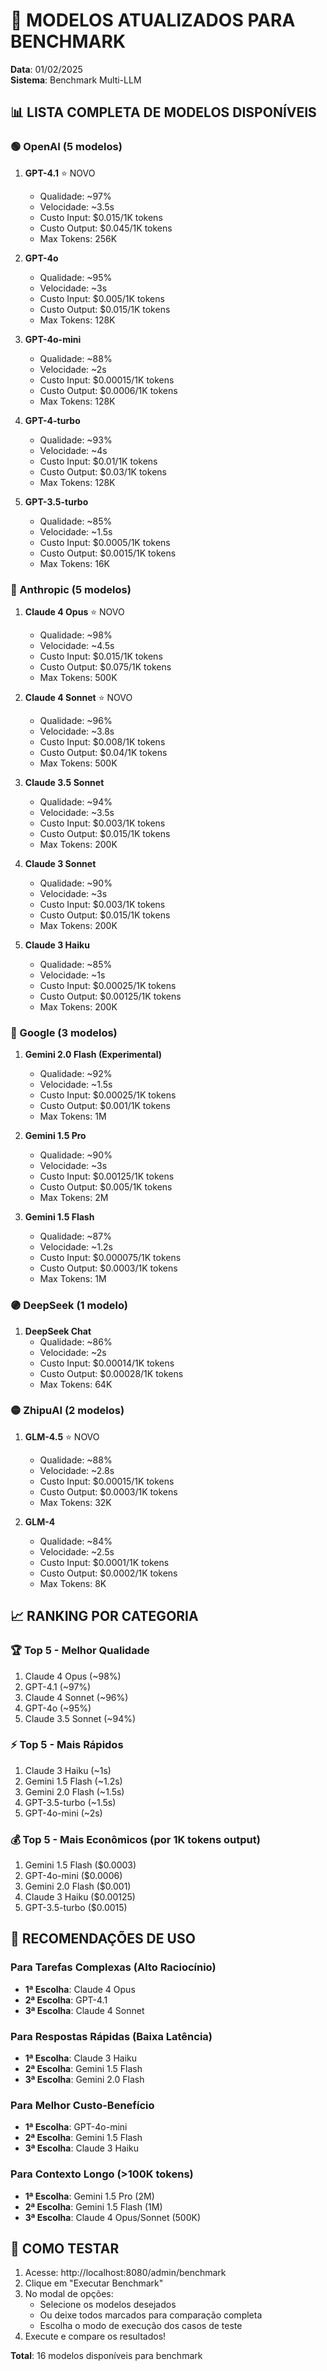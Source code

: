 # 🚀 MODELOS ATUALIZADOS PARA BENCHMARK

**Data**: 01/02/2025  
**Sistema**: Benchmark Multi-LLM

## 📊 LISTA COMPLETA DE MODELOS DISPONÍVEIS

### 🟢 OpenAI (5 modelos)
1. **GPT-4.1** ⭐ NOVO
   - Qualidade: ~97%
   - Velocidade: ~3.5s
   - Custo Input: $0.015/1K tokens
   - Custo Output: $0.045/1K tokens
   - Max Tokens: 256K

2. **GPT-4o**
   - Qualidade: ~95%
   - Velocidade: ~3s
   - Custo Input: $0.005/1K tokens
   - Custo Output: $0.015/1K tokens
   - Max Tokens: 128K

3. **GPT-4o-mini**
   - Qualidade: ~88%
   - Velocidade: ~2s
   - Custo Input: $0.00015/1K tokens
   - Custo Output: $0.0006/1K tokens
   - Max Tokens: 128K

4. **GPT-4-turbo**
   - Qualidade: ~93%
   - Velocidade: ~4s
   - Custo Input: $0.01/1K tokens
   - Custo Output: $0.03/1K tokens
   - Max Tokens: 128K

5. **GPT-3.5-turbo**
   - Qualidade: ~85%
   - Velocidade: ~1.5s
   - Custo Input: $0.0005/1K tokens
   - Custo Output: $0.0015/1K tokens
   - Max Tokens: 16K

### 🔵 Anthropic (5 modelos)
1. **Claude 4 Opus** ⭐ NOVO
   - Qualidade: ~98%
   - Velocidade: ~4.5s
   - Custo Input: $0.015/1K tokens
   - Custo Output: $0.075/1K tokens
   - Max Tokens: 500K

2. **Claude 4 Sonnet** ⭐ NOVO
   - Qualidade: ~96%
   - Velocidade: ~3.8s
   - Custo Input: $0.008/1K tokens
   - Custo Output: $0.04/1K tokens
   - Max Tokens: 500K

3. **Claude 3.5 Sonnet**
   - Qualidade: ~94%
   - Velocidade: ~3.5s
   - Custo Input: $0.003/1K tokens
   - Custo Output: $0.015/1K tokens
   - Max Tokens: 200K

4. **Claude 3 Sonnet**
   - Qualidade: ~90%
   - Velocidade: ~3s
   - Custo Input: $0.003/1K tokens
   - Custo Output: $0.015/1K tokens
   - Max Tokens: 200K

5. **Claude 3 Haiku**
   - Qualidade: ~85%
   - Velocidade: ~1s
   - Custo Input: $0.00025/1K tokens
   - Custo Output: $0.00125/1K tokens
   - Max Tokens: 200K

### 🔴 Google (3 modelos)
1. **Gemini 2.0 Flash (Experimental)**
   - Qualidade: ~92%
   - Velocidade: ~1.5s
   - Custo Input: $0.00025/1K tokens
   - Custo Output: $0.001/1K tokens
   - Max Tokens: 1M

2. **Gemini 1.5 Pro**
   - Qualidade: ~90%
   - Velocidade: ~3s
   - Custo Input: $0.00125/1K tokens
   - Custo Output: $0.005/1K tokens
   - Max Tokens: 2M

3. **Gemini 1.5 Flash**
   - Qualidade: ~87%
   - Velocidade: ~1.2s
   - Custo Input: $0.000075/1K tokens
   - Custo Output: $0.0003/1K tokens
   - Max Tokens: 1M

### 🟣 DeepSeek (1 modelo)
1. **DeepSeek Chat**
   - Qualidade: ~86%
   - Velocidade: ~2s
   - Custo Input: $0.00014/1K tokens
   - Custo Output: $0.00028/1K tokens
   - Max Tokens: 64K

### 🟡 ZhipuAI (2 modelos)
1. **GLM-4.5** ⭐ NOVO
   - Qualidade: ~88%
   - Velocidade: ~2.8s
   - Custo Input: $0.00015/1K tokens
   - Custo Output: $0.0003/1K tokens
   - Max Tokens: 32K

2. **GLM-4**
   - Qualidade: ~84%
   - Velocidade: ~2.5s
   - Custo Input: $0.0001/1K tokens
   - Custo Output: $0.0002/1K tokens
   - Max Tokens: 8K

## 📈 RANKING POR CATEGORIA

### 🏆 Top 5 - Melhor Qualidade
1. Claude 4 Opus (~98%)
2. GPT-4.1 (~97%)
3. Claude 4 Sonnet (~96%)
4. GPT-4o (~95%)
5. Claude 3.5 Sonnet (~94%)

### ⚡ Top 5 - Mais Rápidos
1. Claude 3 Haiku (~1s)
2. Gemini 1.5 Flash (~1.2s)
3. Gemini 2.0 Flash (~1.5s)
4. GPT-3.5-turbo (~1.5s)
5. GPT-4o-mini (~2s)

### 💰 Top 5 - Mais Econômicos (por 1K tokens output)
1. Gemini 1.5 Flash ($0.0003)
2. GPT-4o-mini ($0.0006)
3. Gemini 2.0 Flash ($0.001)
4. Claude 3 Haiku ($0.00125)
5. GPT-3.5-turbo ($0.0015)

## 🎯 RECOMENDAÇÕES DE USO

### Para Tarefas Complexas (Alto Raciocínio)
- **1ª Escolha**: Claude 4 Opus
- **2ª Escolha**: GPT-4.1
- **3ª Escolha**: Claude 4 Sonnet

### Para Respostas Rápidas (Baixa Latência)
- **1ª Escolha**: Claude 3 Haiku
- **2ª Escolha**: Gemini 1.5 Flash
- **3ª Escolha**: Gemini 2.0 Flash

### Para Melhor Custo-Benefício
- **1ª Escolha**: GPT-4o-mini
- **2ª Escolha**: Gemini 1.5 Flash
- **3ª Escolha**: Claude 3 Haiku

### Para Contexto Longo (>100K tokens)
- **1ª Escolha**: Gemini 1.5 Pro (2M)
- **2ª Escolha**: Gemini 1.5 Flash (1M)
- **3ª Escolha**: Claude 4 Opus/Sonnet (500K)

## 🔧 COMO TESTAR

1. Acesse: http://localhost:8080/admin/benchmark
2. Clique em "Executar Benchmark"
3. No modal de opções:
   - Selecione os modelos desejados
   - Ou deixe todos marcados para comparação completa
   - Escolha o modo de execução dos casos de teste
4. Execute e compare os resultados!

**Total**: 16 modelos disponíveis para benchmark